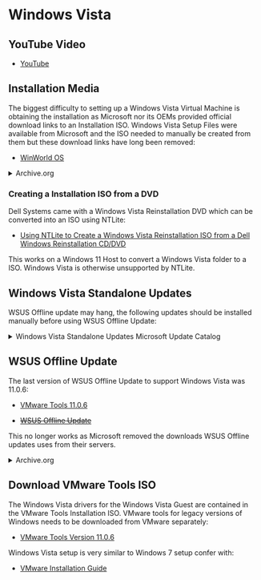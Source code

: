# Windows Vista

## YouTube Video

* [YouTube](https://www.youtube.com/watch?v=oysZWd6vPhA)

## Installation Media

The biggest difficulty to setting up a Windows Vista Virtual Machine is obtaining the installation as Microsoft nor its OEMs provided official download links to an Installation ISO. Windows Vista Setup Files were available from Microsoft and the ISO needed to manually be created from them but these download links have long been removed:

* [WinWorld OS](https://winworldpc.com/library/operating-systems) 

<details>
  <summary>Archive.org</summary>

The Website Archive.org hosts each Unofficial Dell Windows Vista Reinstallation ISO which are multi-lingual:

* [Dell Windows Vista Business 64 Bit SP1](https://archive.org/details/Reinstallation_DVD_Windows_Vista_Business_64Bit_SP1_H207H_Dell_2008)
* [Dell Windows Vista Home Premium 64 Bit SP1](https://archive.org/details/vistasp1homepremiumn069h)

* [Dell Windows Vista Business 32 Bit SP1](https://archive.org/details/windows-vista-business-sp-1-dell-oem-32bit)
* [Dell Windows Vista Home Basic 32 Bit SP1](https://archive.org/details/WindowsVistaHomeBasicwithServicePack1x86DellOEM)
* [Dell Windows Vista Home Premium 32 Bit SP1](https://archive.org/details/Dell_OEM_Windows_Vista_Home_Premium_32Bit_Reinstall_DVD_2007_Eng)
* [Dell Windows Vista Ultimate 32 Bit SP1](https://archive.org/details/vista-sp-1-ultimate)

I have tested installation of the the following ISOs in a Virtual Machine but as this is an unofficial source and should be used with caution. 

The ISO Checksums can be used to ensure a complete download but these do not match official Dell or Microsoft records as they would have been created from a CD/DVD by an end user:

|ISO|sha256 ISO Checksum|
|---|---|
|Business (x64)|ae468896767b27f9f53441ac09865872ae546449ac1f406ba9c1df409de85f7f|
|Business (x86)|b0898da188b90c40c47a231b8a8a1a8ec761efd5c6c4f39a3b01bd8aaa743db0|

</details>

### Creating a Installation ISO from a DVD

Dell Systems came with a Windows Vista Reinstallation DVD which can be converted into an ISO using NTLite:

* [Using NTLite to Create a Windows Vista Reinstallation ISO from a Dell Windows Reinstallation CD/DVD](./integration/readme.md)

This works on a Windows 11 Host to convert a Windows Vista folder to a ISO. Windows Vista is otherwise unsupported by NTLite.

## Windows Vista Standalone Updates

WSUS Offline update may hang, the following updates should be installed manually before using WSUS Offline Update:

<details>
  <summary>Windows Vista Standalone Updates Microsoft Update Catalog</summary>

* [KB948465](https://catalog.update.microsoft.com/Search.aspx?q=KB948465)
* [KB3205638](https://www.catalog.update.microsoft.com/Search.aspx?q=KB3205638)
* [KB4012583](https://www.catalog.update.microsoft.com/Search.aspx?q=KB4012583)
* [KB4015195](https://www.catalog.update.microsoft.com/Search.aspx?q=KB4015195)
* [KB4015380](https://www.catalog.update.microsoft.com/Search.aspx?q=KB4015380)

</details>

## WSUS Offline Update

The last version of WSUS Offline Update to support Windows Vista was 11.0.6:

* [VMware Tools 11.0.6](https://archive.org/details/vmware-tools-windows-11.0.6-15940789)


* ~~[WSUS Offline Update](https://download.wsusoffline.net/)~~

This no longer works as Microsoft removed the downloads WSUS Offline updates uses from their servers.

<details>
  <summary>Archive.org</summary>

The Website Archive.org appears to host the ISO created from WSUS Offline Update before Microsoft removed Windows Vista downloads from their download servers:

* [WSUS Offline Update Windows Vista (Windows Vista 32 Bit=w60 and Windows Vista 64 Bit=w60-x64)](https://archive.org/details/wsusoffline-eol-windows)

I have tested installation of the ISO in a Virtual Machine but as this is an unofficial source and should be used with caution. 

The following updates should be installed manually before using the WSUS Offline Update ISO as Windows Vista has a bug and enters an infinite loop when checking for updates. This issue is addressed if the following 5 updates are manually installed:

* [KB948465](https://catalog.update.microsoft.com/Search.aspx?q=KB948465)
* [KB3205638](https://www.catalog.update.microsoft.com/Search.aspx?q=KB3205638)
* [KB4012583](https://www.catalog.update.microsoft.com/Search.aspx?q=KB4012583)
* [KB4015195](https://www.catalog.update.microsoft.com/Search.aspx?q=KB4015195)
* [KB4015380](https://www.catalog.update.microsoft.com/Search.aspx?q=KB4015380)

Copy the following 5 updates to a folder and convert the folder to an ISO using [ImgBurn](https://www.imgburn.com/). Mount this ISO and install these updates immediately after installing Windows Vista. Then mount the WSUS Offline Update ISO and use it to patch Windows Vista fully until end of life. 

</details>

## Download VMware Tools ISO

The Windows Vista drivers for the Windows Vista Guest are contained in the VMware Tools Installation ISO. VMware tools for legacy versions of Windows needs to be downloaded from VMware separately:

* [VMware Tools Version 11.0.6](https://packages.vmware.com/tools/releases/11.0.6/windows/)

Windows Vista setup is very similar to Windows 7 setup confer with:

* [VMware Installation Guide](../windows-7-guest/readme.md)
